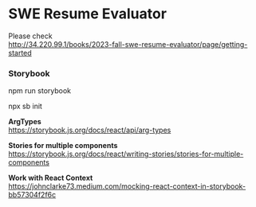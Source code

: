 # SWE Resume Evaluator

Please check  
http://34.220.99.1/books/2023-fall-swe-resume-evaluator/page/getting-started  

### Storybook
npm run storybook

npx sb init

**ArgTypes**  
https://storybook.js.org/docs/react/api/arg-types

**Stories for multiple components**      
https://storybook.js.org/docs/react/writing-stories/stories-for-multiple-components

**Work with React Context**  
https://johnclarke73.medium.com/mocking-react-context-in-storybook-bb57304f2f6c  

